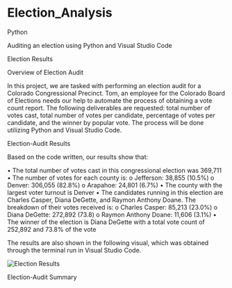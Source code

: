 # Election_Analysis
Python

Auditing an election using Python and Visual Studio Code

Election Results

Overview of Election Audit

In this project, we are tasked with performing an election audit for a Colorado Congressional Precinct. Tom, an employee for the Colorado Board of Elections needs our help to automate the process of obtaining a vote count report. The following deliverables are requested: total number of votes cast, total number of votes per candidate, percentage of votes per candidate, and the winner by popular vote. The process will be done utilizing Python and Visual Studio Code.

Election-Audit Results

Based on the code written, our results show that:

•	The total number of votes cast in this congressional election was 369,711
•	The number of votes for each county is:
  o	Jefferson: 38,855 (10.5%)
  o	Denver: 306,055 (82.8%)
  o	Arapahoe: 24,801 (6.7%)
•	The county with the largest voter turnout is Denver
•	The candidates running in this election are Charles Casper, Diana DeGette, and Raymon Anthony Doane. The breakdown of their votes received is:
  o	Charles Casper: 85,213 (23.0%)
  o	Diana DeGette: 272,892 (73.8)
  o	Raymon Anthony Doane: 11,606 (3.1%)
•	The winner of the election is Diana DeGette with a total vote count of 252,892 and 73.8% of the vote

The results are also shown in the following visual, which was obtained through the terminal run in Visual Studio Code.

![Election Results](https://user-images.githubusercontent.com/100978922/160031368-ef963fee-dd68-449c-8f12-90eb7de7d69b.png)

Election-Audit Summary


